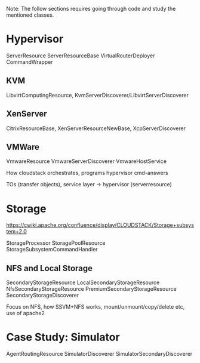 Note: The follow sections requires going through code and study the mentioned classes.

# Hypervisor

ServerResource
ServerResourceBase
VirtualRouterDeployer
CommandWrapper

## KVM

LibvirtComputingResource, KvmServerDiscoverer/LibvirtServerDiscoverer

## XenServer

CitrixResourceBase, XenServerResourceNewBase, XcpServerDiscoverer

## VMWare

VmwareResource
VmwareServerDiscoverer
VmwareHostService

How cloudstack orchestrates, programs hypervisor cmd-answers

TOs (transfer objects), service layer -> hypervisor (serverresource)

# Storage

https://cwiki.apache.org/confluence/display/CLOUDSTACK/Storage+subsystem+2.0

StorageProcessor
StoragePoolResource
StorageSubsystemCommandHandler

## NFS and Local Storage

SecondaryStorageResource
LocalSecondaryStorageResource
NfsSecondaryStorageResource
PremiumSecondaryStorageResource
SecondaryStorageDiscoverer

Focus on NFS, how SSVM+NFS works, mount/unmount/copy/delete etc, use of apache2

# Case Study: Simulator

AgentRoutingResource
SimulatorDiscoverer
SimulatorSecondaryDiscoverer
